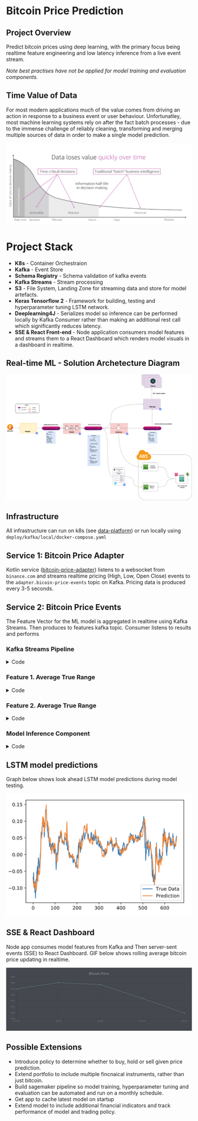 # Bitcoin Price Prediction
## Project Overview

Predict bitcoin prices using deep learning, with the primary focus being realtime feature engineering and low latency inference from a live event stream. 

*Note best practises have not be applied for model training and evaluation components.*
## Time Value of Data


For most modern applications much of the value comes from driving an action in response to a business event or user behaviour. Unfortunatley, most machine learning systems rely on after the fact batch processes - due to the immense challenge of reliably cleaning, transforming and merging multiple sources of data in order to make a single model prediction.


![image](assets/DataTimeValue.png)


# Project Stack

* **K8s** - Container Orchestraion
* **Kafka** - Event Store
* **Schema Registry** - Schema validation of kafka events
* **Kafka Streams** - Stream processing
* **S3** - File System, Landing Zone for streaming data and store for model artefacts.
* **Keras Tensorflow 2** - Framework for building, testing and hyperparameter tuning LSTM network.
* **Deeplearning4J** - Serializes model so inference can be performed locally by Kafka Consumer rather than making an additional rest call which significantly reduces latency.
* **SSE & React Front-end** - Node application consumers model features and streams them to a React Dashboard which renders model visuals in a dashboard in realtime.


## Real-time ML - Solution Archetecture Diagram
![image](assets/BitcoinStreamsTopology.png)


## Infrastructure

All infrastructure can run on k8s (see [data-platform](https://github.com/StuartLox/data-platform)) or run locally using `deploy/kafka/local/docker-compose.yaml`

## Service 1: Bitcoin Price Adapter

Kotlin service ([bitcoin-price-adapter](https://github.com/StuartLox/trading-bot/blob/master/services/bitcoin-price-adapter/src/main/kotlin/com/stuartloxton/bitcoinprice/adapter/ReactiveWebsocketHandler.kt)) listens to a websocket from `binance.com` and streams realtime pricing (High, Low, Open Close) events to the `adapter.bicoin-price-events` topic on Kafka. Pricing data is produced every 3-5 seconds.
## Service 2: Bitcoin Price Events

The Feature Vector for the ML model is aggregated in realtime using Kafka Streams. Then produces to features kafka topic. Consumer listens to results and performs 

### Kafka Streams Pipeline
<details>
<summary>Code</summary>

```kotlin
package com.stuartloxton.bitcoinprice.streams.metrics

import com.stuartloxton.bitcoinprice.BitcoinMetricEvent
import com.stuartloxton.bitcoinprice.BitcoinMetricEventWindow
import org.springframework.beans.factory.annotation.Autowired

import com.stuartloxton.bitcoinpriceadapter.Stock
import org.springframework.stereotype.Component


@Component
class BitcoinMetric: Metric<BitcoinMetricEvent> {

    @Autowired
    lateinit var averagePrice: AveragePrice

    @Autowired
    private lateinit var atr: ATR

    override fun identity(): BitcoinMetricEvent = BitcoinMetricEvent.newBuilder()
        .setAtr(atr.identity())
        .setAvgPrice(averagePrice.identity())
        .build()

    override fun aggregator(newStock: Stock, current: Any): BitcoinMetricEvent {
        val currentMetricEvent = current as BitcoinMetricEvent
        val bitcoinMetricEventBuilder: BitcoinMetricEvent.Builder = BitcoinMetricEvent.newBuilder(currentMetricEvent)

        // Construct Metrics
        val avgPrice = averagePrice.aggregator(newStock, currentMetricEvent.getAvgPrice())
        val atrEvent = atr.aggregator(newStock,  currentMetricEvent.getAtr())

        // Set Fields
        val bitcoinMetrics = bitcoinMetricEventBuilder
            .setAvgPrice(avgPrice)
            .setAtr(atrEvent)
        // Build new Metrics object
        return bitcoinMetrics.build()
    }

    fun windowBuilder(symbol: String, windowEnd: Long): BitcoinMetricEventWindow {
        val avgPriceWindow = BitcoinMetricEventWindow.newBuilder()
            .setSymbol(symbol)
            .setWindowEnd(windowEnd)
            .build()
        return avgPriceWindow
    }
}
```
</details>

### Feature 1. Average True Range
<details>
<summary>Code</summary>

```kotlin
package com.stuartloxton.bitcoinprice.streams.metrics

import com.stuartloxton.bitcoinprice.AveragePriceEvent
import com.stuartloxton.bitcoinpriceadapter.Stock
import org.springframework.stereotype.Component

@Component
class AveragePrice: Metric<AveragePriceEvent>  {

    override fun identity(): AveragePriceEvent =
        AveragePriceEvent.newBuilder()
            .setAveragePrice(0.0)
            .setSumWindow(0.0)
            .setCountWindow(0)
            .setVolume(0.0)
            .setClose(0.0)
            .build()

    override fun aggregator(newStock: Stock, current: Any): AveragePriceEvent {
        val avgPriceMetric = current as AveragePriceEvent
        val averagePriceBuilder: AveragePriceEvent.Builder = AveragePriceEvent.newBuilder(avgPriceMetric)
        // Calc Fields
        val sumWindow = avgPriceMetric.getSumWindow() + newStock.getClose()
        val countWindow = avgPriceMetric.getCountWindow() + 1
        val calcAvgPrice = sumWindow / countWindow

        // Set Fields
        val newAveragePrice = averagePriceBuilder
            .setSumWindow(sumWindow)
            .setCountWindow(countWindow)
            .setAveragePrice(calcAvgPrice)
            .setVolume(newStock.getVolume())
            .setClose(newStock.getClose())

        // Build new AveragePrice object
        return newAveragePrice.build()
    }
}
```

</details>

### Feature 2. Average True Range
<details>
<summary>Code</summary>

```kotlin
package com.stuartloxton.bitcoinprice.streams.metrics

import com.stuartloxton.bitcoinprice.ATREvent
import com.stuartloxton.bitcoinpriceadapter.Stock
import org.springframework.stereotype.Component
import java.lang.Math.abs


@Component
class ATR: Metric<ATREvent> {
    override fun identity(): ATREvent = ATREvent.newBuilder()
        .setAverageTrueRange(0.0)
        .setTrueRange(0.0)
        .setSumWindow(0.0)
        .setCountWindow(0)
        .setClose(0.0)
        .build()

    override fun aggregator(newStock: Stock, current: Any): ATREvent {
        val atrMetric = current as ATREvent
        val atrBuilder: ATREvent.Builder = ATREvent.newBuilder(atrMetric)
        // Calc Fields
        val countWindow = atrMetric.getCountWindow() + 1

        val v1 = newStock.getClose() - newStock.getLow()
        val v2 = abs(newStock.getHigh() - newStock.getClose())
        val v3 = abs(newStock.getLow() - newStock.getClose())

        val trueRange = maxOf(v1, v2, v3)
        val atr = trueRange / countWindow

        // Set Fields
        val newAtr = atrBuilder
            .setCountWindow(countWindow)
            .setClose(newStock.getClose())
            .setTrueRange(trueRange)
            .setAverageTrueRange(atr)

        // Build new AveragePrice object
        return newAtr.build()
    }
}
```

</details>

### Model Inference Component


<details>
<summary>Code</summary>

```kotlin
package com.stuartloxton.bitcoinprice.streams

import org.deeplearning4j.nn.modelimport.keras.KerasModelImport
import org.nd4j.linalg.api.ndarray.INDArray
import org.nd4j.linalg.factory.Nd4j
import org.nd4j.linalg.io.ClassPathResource
import org.slf4j.LoggerFactory
import org.springframework.stereotype.Component

@Component
class Inference {
    private val mPath = "model.h5"
    private val lstm = ClassPathResource(mPath).getFile().getPath()
    private val model = KerasModelImport.importKerasSequentialModelAndWeights(lstm, false)
    private val logger = LoggerFactory.getLogger(javaClass)

    private fun buildTensor(): INDArray {
        val timeSteps = 50
        val rows = 1
        val columns = 2
        return  Nd4j.zeros(rows, columns, timeSteps)
    }

    fun getPrediction(data: List<List<Double>>): Double {
        val features = buildTensor()
        if (data.size == 50) {
            data.forEachIndexed { index, it ->
                logger.info("AVG Price - ${it.get(0)}")
                // Average Price
                features.putScalar(intArrayOf(0, 0, index), it.get(0))
                // ATR
                features.putScalar(intArrayOf(0, 1, index), it.get(1))
            }
            logger.info("Size - ${data.size} Performing prediction")
            return model.output(features).getDouble(0)
        }
        else {
            logger.info("Size - ${data.size} Not enough data to perform prediction")
            return -1.0
         }
    }
}
```
</details>

## LSTM model predictions

Graph below shows look ahead LSTM model predictions during model testing.

![Prediction](assets/Prediction.png)

## SSE & React Dashboard

Node app consumes model features from Kafka and Then server-sent events (SSE) to React Dashboard. GIF below shows rolling average bitcoin price updating in realtime.

![BitcoinPrice](assets/BitcoinPrice.gif)

## Possible Extensions
 
* Introduce policy to determine whether to buy, hold or sell given price prediction.
* Extend portfolio to include multiple fincnaical instruments, rather than just bitcoin.
* Build sagemaker pipeline so model training, hyperparameter tuning and evaluation can be automated and run on a monthly schedule.
* Get app to cache latest model on startup
* Extend model to include additional financial indicators and track performance of model and trading policy.